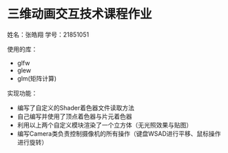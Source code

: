 # 三维动画交互技术课程作业

姓名：张皓翔
学号：21851051

使用的库：
*   glfw
*   glew
*   glm(矩阵计算)

实现功能：
*   编写了自定义的Shader着色器文件读取方法
*   自己编写并使用了顶点着色器与片元着色器
*   利用以上两个自定义模块渲染了一个立方体（无光照效果与贴图）
*   编写Camera类负责控制摄像机的所有操作（键盘WSAD进行平移、鼠标操作进行旋转）
